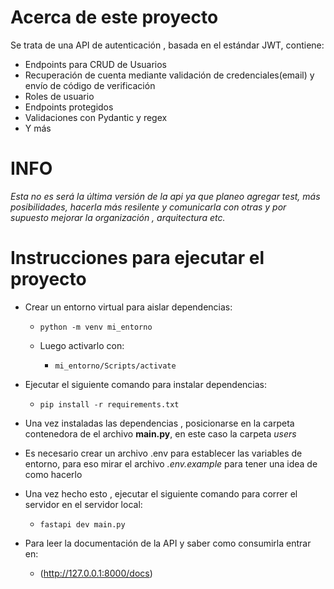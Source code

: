 # Acerca de este proyecto
Se trata de una API de autenticación , basada en el estándar JWT, contiene:
* Endpoints para CRUD de Usuarios
* Recuperación de cuenta mediante validación de credenciales(email) y envío de código de verificación
* Roles de usuario
* Endpoints protegidos
* Validaciones con Pydantic y regex
* Y más
  
# INFO
  *Esta no es será la última versión de la api ya que planeo agregar test, más posibilidades, hacerla más resilente y comunicarla con otras y por supuesto mejorar la organización , arquitectura etc.*

# Instrucciones para ejecutar el proyecto

* Crear un entorno virtual para aislar dependencias:
    * `python -m venv mi_entorno`
   
    * Luego activarlo con:
      * `mi_entorno/Scripts/activate`
  
  
* Ejecutar el siguiente comando para instalar dependencias:
    * `pip install -r requirements.txt`

* Una vez instaladas las dependencias , posicionarse en la carpeta contenedora de el archivo **main.py**, en este caso la carpeta *users*

* Es necesario crear un archivo .env para establecer las variables de entorno, para eso mirar el archivo *.env.example* para tener una idea de como hacerlo

* Una vez hecho esto , ejecutar el siguiente comando para correr el servidor en el servidor local:
    * `fastapi dev main.py`

* Para leer la documentación de la API y saber como consumirla entrar en:
    * (http://127.0.0.1:8000/docs)
  
  
